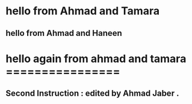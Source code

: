 # hello from Ahmad and Tamara

## hello from Ahmad and Haneen

# hello again from ahmad and tamara ================

## Second Instruction : edited by Ahmad Jaber .
